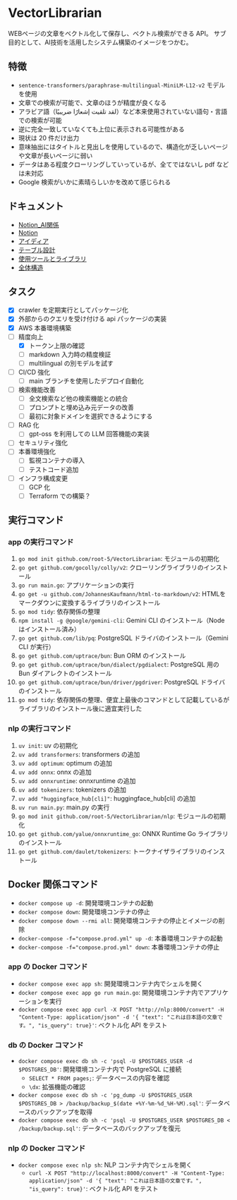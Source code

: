 # VectorLibrarian

WEBページの文章をベクトル化して保存し、ベクトル検索ができる API。
サブ目的として、AI技術を活用したシステム構築のイメージをつかむ。

## 特徴

- `sentence-transformers/paraphrase-multilingual-MiniLM-L12-v2` モデルを使用
- 文章での検索が可能で、文章のほうが精度が良くなる
- アラビア語（لقد تلقيت إشعارًا ضريبيًا）など本来使用されていない語句・言語での検索が可能
- 逆に完全一致していなくても上位に表示される可能性がある
- 現状は 20 件だけ出力
- 意味抽出にはタイトルと見出しを使用しているので、構造化が乏しいページや文章が長いページに弱い
- データはある程度クローリングしていっているが、全てではないし pdf などは未対応
- Google 検索がいかに素晴らしいかを改めて感じられる

## ドキュメント

- [Notion_AI関係](./documents/Notion_AI関係.md)
- [Notion](./documents/Notion.md)
- [アイディア](./documents/アイディア.md)
- [テーブル設計](./documents/テーブル設計.md)
- [使用ツールとライブラリ](./documents/使用ツールとライブラリ.md)
- [全体構造](./documents/全体構造.md)

## タスク

- [x] crawler を定期実行としてパッケージ化
- [x] 外部からのクエリを受け付ける api パッケージの実装
- [x] AWS 本番環境構築
- [ ] 精度向上
  - [x] トークン上限の確認
  - [ ] markdown 入力時の精度検証
  - [ ] multilingual の別モデルを試す
- [ ] CI/CD 強化
  - [ ] main ブランチを使用したデプロイ自動化
- [ ] 検索機能改善
  - [ ] 全文検索など他の検索機能との統合
  - [ ] プロンプトと埋め込み元データの改善
  - [ ] 最初に対象ドメインを選択できるようにする
- [ ] RAG 化
  - [ ] gpt-oss を利用しての LLM 回答機能の実装
- [ ] セキュリティ強化
- [ ] 本番環境強化
  - [ ] 監視コンテナの導入
  - [ ] テストコード追加
- [ ] インフラ構成変更
  - [ ] GCP 化
  - [ ] Terraform での構築？

## 実行コマンド

### app の実行コマンド

1. `go mod init github.com/root-5/VectorLibrarian`: モジュールの初期化
2. `go get github.com/gocolly/colly/v2`: クローリングライブラリのインストール
3. `go run main.go`: アプリケーションの実行
4. `go get -u github.com/JohannesKaufmann/html-to-markdown/v2`: HTMLをマークダウンに変換するライブラリのインストール
5. `go mod tidy`: 依存関係の整理
6. `npm install -g @google/gemini-cli`: Gemini CLI のインストール（Node はインストール済み）
7. `go get github.com/lib/pq`: PostgreSQL ドライバのインストール（Gemini CLI が実行）
8. `go get github.com/uptrace/bun`: Bun ORM のインストール
9. `go get github.com/uptrace/bun/dialect/pgdialect`: PostgreSQL 用の Bun ダイアレクトのインストール
10. `go get github.com/uptrace/bun/driver/pgdriver`: PostgreSQL ドライバのインストール
11. `go mod tidy`: 依存関係の整理、便宜上最後のコマンドとして記載しているがライブラリのインストール後に適宜実行した

### nlp の実行コマンド

1. `uv init`: uv の初期化
2. `uv add transformers`: transformers の追加
3. `uv add optimum`: optimum の追加
4. `uv add onnx`: onnx の追加
5. `uv add onnxruntime`: onnxruntime の追加
6. `uv add tokenizers`: tokenizers の追加
7. `uv add "huggingface_hub[cli]"`: huggingface_hub[cli] の追加
8. `uv run main.py`: main.py の実行
9. `go mod init github.com/root-5/VectorLibrarian/nlp`: モジュールの初期化
10. `go get github.com/yalue/onnxruntime_go`: ONNX Runtime Go ライブラリのインストール
11. `go get github.com/daulet/tokenizers`: トークナイザライブラリのインストール

## Docker 関係コマンド

- `docker compose up -d`: 開発環境コンテナの起動
- `docker compose down`: 開発環境コンテナの停止
- `docker compose down --rmi all`: 開発環境コンテナの停止とイメージの削除
- `docker-compose -f="compose.prod.yml" up -d`: 本番環境コンテナの起動
- `docker-compose -f="compose.prod.yml" down`: 本番環境コンテナの停止

### app の Docker コマンド

- `docker compose exec app sh`: 開発環境コンテナ内でシェルを開く
- `docker compose exec app go run main.go`: 開発環境コンテナ内でアプリケーションを実行
- `docker compose exec app curl -X POST "http://nlp:8000/convert" -H "Content-Type: application/json" -d '{ "text": "これは日本語の文章です。", "is_query": true}'`: ベクトル化 API をテスト

### db の Docker コマンド

- `docker compose exec db sh -c 'psql -U $POSTGRES_USER -d $POSTGRES_DB'`: 開発環境コンテナ内で PostgreSQL に接続
  - `SELECT * FROM pages;`: データベースの内容を確認
  - `\dx`: 拡張機能の確認
- `docker compose exec db sh -c 'pg_dump -U $POSTGRES_USER $POSTGRES_DB > /backup/backup_$(date +%Y-%m-%d_%H-%M).sql'`: データベースのバックアップを取得
- `docker compose exec db sh -c 'psql -U $POSTGRES_USER $POSTGRES_DB < /backup/backup.sql'`: データベースのバックアップを復元

### nlp の Docker コマンド

- `docker compose exec nlp sh`: NLP コンテナ内でシェルを開く
  - `curl -X POST "http://localhost:8000/convert" -H "Content-Type: application/json" -d '{ "text": "これは日本語の文章です。", "is_query": true}'`: ベクトル化 API をテスト
